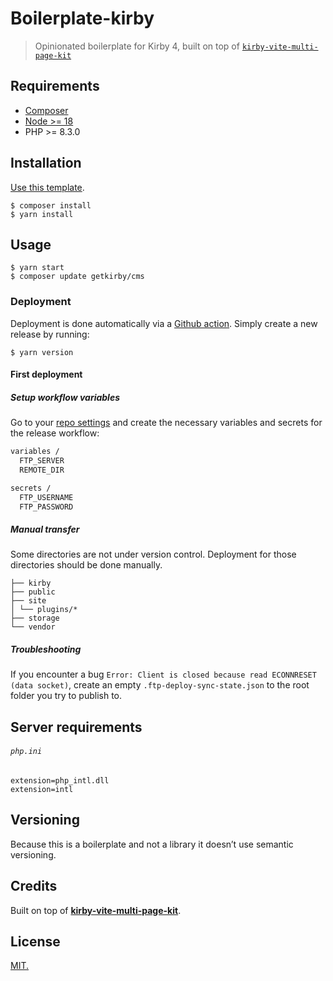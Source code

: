 # Boilerplate-kirby
> Opinionated boilerplate for Kirby 4, built on top of [`kirby-vite-multi-page-kit`](https://github.com/arnoson/kirby-vite-multi-page-kit/tree/main)

## Requirements

- [Composer](https://formulae.brew.sh/formula/composer)
- [Node >= 18](https://nodejs.org/en/download/package-manager)
- PHP >= 8.3.0

## Installation

[Use this template](https://github.com/chevalvert/boilerplate-kirby/generate).

```console
$ composer install
$ yarn install
```

## Usage

```console
$ yarn start
$ composer update getkirby/cms
```

### Deployment

Deployment is done automatically via a [Github action](.github/workflows/release.yml). Simply create a new release by running:
```console
$ yarn version
```

#### First deployment

##### Setup workflow variables

Go to your [repo settings](settings/secrets/actions) and create the necessary variables and secrets for the release workflow:

```bash
variables / 
  FTP_SERVER
  REMOTE_DIR

secrets / 
  FTP_USERNAME
  FTP_PASSWORD
```

##### Manual transfer

Some directories are not under version control. Deployment for those directories should be done manually.

```
├── kirby
├── public
├── site
│ └── plugins/*
├── storage
└── vendor
```

##### Troubleshooting

If you encounter a bug `Error: Client is closed because read ECONNRESET (data socket)`, create an empty `.ftp-deploy-sync-state.json` to the root folder you try to publish to.

## Server requirements 

###### `php.ini`

```
extension=php_intl.dll
extension=intl
```

## Versioning

Because this is a boilerplate and not a library it doesn’t use semantic versioning.

## Credits

Built on top of **[kirby-vite-multi-page-kit](https://github.com/arnoson/kirby-vite-multi-page-kit/tree/main)**.

## License
[MIT.](https://tldrlegal.com/license/mit-license)
